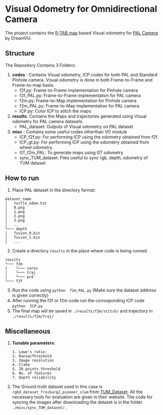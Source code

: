 # Visual Odometry for Omnidirectional Camera 
The project contains the [R-TAB map](https://introlab.3it.usherbrooke.ca/mediawiki-introlab/images/7/7a/Labbe18JFR_preprint.pdf) based Visual odometry for [PAL Camera](https://dreamvu.com/pal-usb/) by DreamVU. 

## Structure 
The Repository Contains 3 Folders:
1. **codes** : Contains Visual odometry, ICP codes for both PAL and Standard Pinhole camera. Visual odometry is done in both Frame-to-Frame and Frame-to-map basis.
   * f2f.py: Frame-to-Frame implementation for Pinhole camera
   * f2f_PAL.py: Frame-to-Frame implementation for PAL camera
   * f2m.py: Frame-to-Map implementation for Pinhole camera
   * f2m_PAL.py: Frame-to-Map implementation for PAL camera
   * ICP.py: Color ICP to stitch the maps
2. **results**: Contains the Maps and trajectories generated using Visual odometry for PAL camera datasets.
   * PAL_dataset: Outputs of Visual odometry on PAL dataset
4. **misc** : Contains some useful codes otherthan VO module
   * ICP_f2f.py: For performing ICP using the odometry obtained from f2f.
   * ICP_gt.py: For performing ICP using the odometry obtained from wheel odometry.
   * GT_f2m_PAL: To generate maps using GT odometry
   * sync_TUM_dataset: Files useful to sync rgb, depth, odometry of TUM dataset 
## How to run
1. Place PAL dataset in the directory format: 
```
dataset_name
│   turtle_odom.txt
│   0.png
│   1.png
│   2.png
│   3.png
│   ..
└─── depth
│   fusion_0.bin
│   fusion_1.bin
│   ...
```
2. Create a directory ``` results ``` in the place where code is being runned
```
results
└─── f2m
|    └─── coros
|    └─── traj
|    └─── pcd
└─── f2f
```
3. Run the code using ``` python  f2m_PAL.py ``` (Make sure the dataset address is given correctly)
4. After running the f2f or f2m code run the corrosponding ICP code ``` python  ICP.py ```
5. The final map will be saved in ```./results/f2m/stitch/``` and trajectory in ```./results/f2m/traj/```

## Miscellaneous 
1. **Tunable parameters**:
   ```
   1. Lowe's ratio: 
   2. RansacThreshold
   3. Image resolution
   4. Clahe
   5. 2D points threshold
   6. No. of features
   7. Depth reliability
   ```
2. The Ground truth dataset used in this case is ``` rgbd_dataset_freiburg2_pioneer_slam ``` from [TUM_Dataset](https://vision.in.tum.de/data/datasets/rgbd-dataset). All the necessary tools for evaluation are given in their website. The code for syncing the images after downloading the dataset is in  the folder ```./misc/sync_TUM_dataset/``` .

